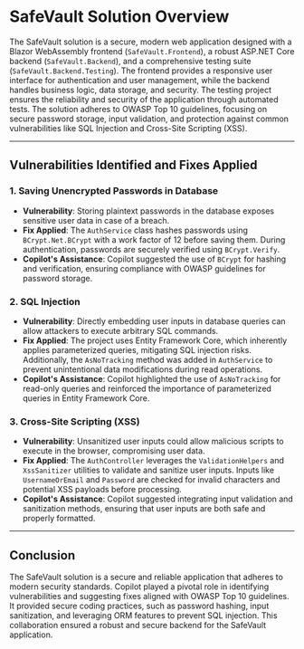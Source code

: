 # SafeVault Solution Overview

The SafeVault solution is a secure, modern web application designed with a Blazor WebAssembly frontend (`SafeVault.Frontend`), a robust ASP.NET Core backend (`SafeVault.Backend`), and a comprehensive testing suite (`SafeVault.Backend.Testing`). The frontend provides a responsive user interface for authentication and user management, while the backend handles business logic, data storage, and security. The testing project ensures the reliability and security of the application through automated tests. The solution adheres to OWASP Top 10 guidelines, focusing on secure password storage, input validation, and protection against common vulnerabilities like SQL Injection and Cross-Site Scripting (XSS).

---

## Vulnerabilities Identified and Fixes Applied

### 1. Saving Unencrypted Passwords in Database
- **Vulnerability**: Storing plaintext passwords in the database exposes sensitive user data in case of a breach.
- **Fix Applied**: The `AuthService` class hashes passwords using `BCrypt.Net.BCrypt` with a work factor of 12 before saving them. During authentication, passwords are securely verified using `BCrypt.Verify`.
- **Copilot's Assistance**: Copilot suggested the use of `BCrypt` for hashing and verification, ensuring compliance with OWASP guidelines for password storage.

### 2. SQL Injection
- **Vulnerability**: Directly embedding user inputs in database queries can allow attackers to execute arbitrary SQL commands.
- **Fix Applied**: The project uses Entity Framework Core, which inherently applies parameterized queries, mitigating SQL injection risks. Additionally, the `AsNoTracking` method was added in `AuthService` to prevent unintentional data modifications during read operations.
- **Copilot's Assistance**: Copilot highlighted the use of `AsNoTracking` for read-only queries and reinforced the importance of parameterized queries in Entity Framework Core.

### 3. Cross-Site Scripting (XSS)
- **Vulnerability**: Unsanitized user inputs could allow malicious scripts to execute in the browser, compromising user data.
- **Fix Applied**: The `AuthController` leverages the `ValidationHelpers` and `XssSanitizer` utilities to validate and sanitize user inputs. Inputs like `UsernameOrEmail` and `Password` are checked for invalid characters and potential XSS payloads before processing.
- **Copilot's Assistance**: Copilot suggested integrating input validation and sanitization methods, ensuring that user inputs are both safe and properly formatted.

---

## Conclusion

The SafeVault solution is a secure and reliable application that adheres to modern security standards. Copilot played a pivotal role in identifying vulnerabilities and suggesting fixes aligned with OWASP Top 10 guidelines. It provided secure coding practices, such as password hashing, input sanitization, and leveraging ORM features to prevent SQL injection. This collaboration ensured a robust and secure backend for the SafeVault application.
